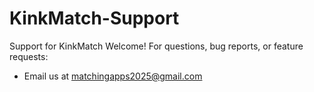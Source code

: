 # KinkMatch-Support
Support for KinkMatch
Welcome! For questions, bug reports, or feature requests:
- Email us at matchingapps2025@gmail.com
